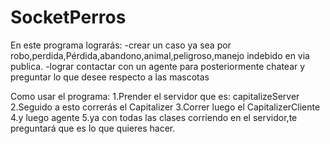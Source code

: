 # SocketPerros

En este programa lograrás:
-crear  un caso ya sea por robo,perdida,Pérdida,abandono,animal,peligroso,manejo indebido en via publica.
-lograr contactar con un agente para posteriormente chatear y preguntar lo que desee respecto a las mascotas

Como usar el programa:
1.Prender el servidor que es: capitalizeServer
2.Seguido a esto correrás el Capitalizer
3.Correr luego el CapitalizerCliente
4.y luego agente
5.ya con todas las clases corriendo en el servidor,te preguntará que es lo que quieres hacer.
